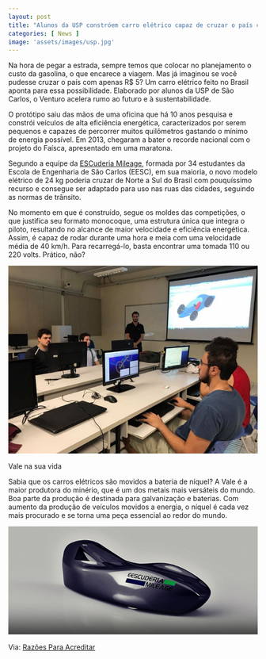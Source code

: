```yaml
---
layout: post
title: "Alunos da USP constróem carro elétrico capaz de cruzar o país com 5 reais"
categories: [ News ]
image: 'assets/images/usp.jpg'
---
```


Na hora de pegar a estrada, sempre temos que colocar no planejamento o custo da gasolina, o que encarece a viagem. Mas já imaginou se você pudesse cruzar o país com apenas R$ 5? Um carro elétrico feito no Brasil aponta para essa possibilidade. Elaborado por alunos da USP de São Carlos, o Venturo acelera rumo ao futuro e à sustentabilidade.

O protótipo saiu das mãos de uma oficina que há 10 anos pesquisa e constrói veículos de alta eficiência energética, caracterizados por serem pequenos e capazes de percorrer muitos quilômetros gastando o mínimo de energia possível. Em 2013, chegaram a bater o recorde nacional com o projeto do Faísca, apresentado em uma maratona.

Segundo a equipe da [ESCuderia Mileage](http://www3.eesc.usp.br/mileage/), formada por 34 estudantes da Escola de Engenharia de São Carlos (EESC), em sua maioria, o novo modelo elétrico de 24 kg poderia cruzar de Norte a Sul do Brasil com pouquíssimo recurso e consegue ser adaptado para uso nas ruas das cidades, seguindo as normas de trânsito.

No momento em que é construído, segue os moldes das competições, o que justifica seu formato monocoque, uma estrutura única que integra o piloto, resultando no alcance de maior velocidade e eficiência energética. Assim, é capaz de rodar durante uma hora e meia com uma velocidade média de 40 km/h. Para recarregá-lo, basta encontrar uma tomada 110 ou 220 volts. Prático, não?

![Escuderia](assets/images/usp2.jpg)

Vale na sua vida

Sabia que os carros elétricos são movidos a bateria de níquel? A Vale é a maior produtora do minério, que é um dos metais mais versáteis do mundo. Boa parte da produção é destinada para galvanização e baterias. Com aumento da produção de veículos movidos a energia, o níquel é cada vez mais procurado e se torna uma peça essencial ao redor do mundo.

![Escuderia](assets/images/usp3.jpg)

Via: [Razões Para Acreditar](https://razoesparaacreditar.com/design/alunos-usp-carro-eletrico/)


